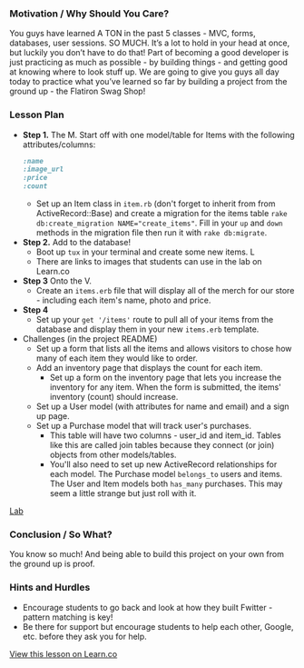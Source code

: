 

### Motivation / Why Should You Care?
You guys have learned A TON in the past 5 classes - MVC, forms, databases, user sessions. SO MUCH. It’s a lot to hold in your head at once, but luckily you don’t have to do that! Part of becoming a good developer is just practicing as much as possible - by building things - and getting good at knowing where to look stuff up. We are going to give you guys all day today to practice what you’ve learned so far by building a project from the ground up - the Flatiron Swag Shop!

### Lesson Plan
+ **Step 1.** The M.
  Start off with one model/table for Items with the following attributes/columns:
  ```ruby
  :name
  :image_url
  :price
  :count
  ```
  * Set up an Item class in `item.rb` (don't forget to inherit from from ActiveRecord::Base) and create a migration for the items table `rake db:create_migration NAME="create_items"`. Fill in your `up` and `down` methods in the migration file then run it with `rake db:migrate`.
+ **Step 2.** Add to the database!
  * Boot up `tux` in your terminal and create some new items. L
  * There are links to images that students can use in the lab on Learn.co
+ **Step 3** Onto the V.
  * Create an `items.erb` file that will display all of the merch for our store - including each item's name, photo and price.
+ **Step 4**
  * Set up your `get '/items'` route to pull all of your items from the database and display them in your new `items.erb` template.
+ Challenges (in the project README)
  * Set up a form that lists all the items and allows visitors to chose how many of each item they would like to order.
  * Add an inventory page that displays the count for each item.
    * Set up a form on the inventory page that lets you increase the inventory for any item. When the form is submitted, the items' inventory (count) should increase.
  * Set up a User model (with attributes for name and email) and a sign up page.
  * Set up a Purchase model that will track user's purchases.
    * This table will have two columns - user_id and item_id. Tables like this are called join tables because they connect (or join) objects from other models/tables.
    * You'll also need to set up new ActiveRecord relationships for each model. The Purchase model `belongs_to` users and items. The User and Item models both `has_many` purchases. This may seem a little strange but just roll with it.

[Lab](https://github.com/learn-co-curriculum/hs-flatiron-swag-store-for-real)


### Conclusion / So What?
You know so much! And being able to build this project on your own from the ground up is proof.

### Hints and Hurdles
+ Encourage students to go back and look at how they built Fwitter - pattern matching is key!
+ Be there for support but encourage students to help each other, Google, etc. before they ask you for help.


<a href='https://learn.co/lessons/hs-ruby2-teachers-guide-review-day' data-visibility='hidden'>View this lesson on Learn.co</a>
